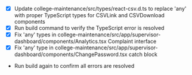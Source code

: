 - [x] Update college-maintenance/src/types/react-csv.d.ts to replace 'any' with proper TypeScript types for CSVLink and CSVDownload components
- [x] Run build command to verify the TypeScript error is resolved
- [x] Fix 'any' types in college-maintenance/src/app/supervisor-dashboard/components/Analytics.tsx Complaint interface
- [x] Fix 'any' type in college-maintenance/src/app/supervisor-dashboard/components/ChangePassword.tsx catch block
- Run build again to confirm all errors are resolved
